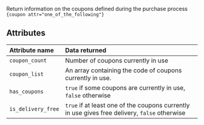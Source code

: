 Return information on the coupons defined during the purchase process    
`{coupon attr="one_of_the_following"}`

## Attributes

| Attribute name   | Data returned                                                                                    |
|:-----------------|:-------------------------------------------------------------------------------------------------|
| ` coupon_count `  | Number of coupons currently in use 	 	                                                           |
| ` coupon_list ` | An array containing the code of coupons currently in use.	 	 	                                   |
| ` has_coupons ` | `true` if some coupons are currently in use, `false` otherwise	 	 	                              |
| ` is_delivery_free ` | `true` if at least one of the coupons currently in use gives free delivery, `false` otherwise	 	 	 |